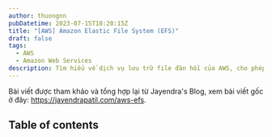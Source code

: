 ```yaml
---
author: thuongnn
pubDatetime: 2023-07-15T10:20:15Z
title: "[AWS] Amazon Elastic File System (EFS)"
draft: false
tags:
  - AWS
  - Amazon Web Services
description: Tìm hiểu về dịch vụ lưu trữ file đàn hồi của AWS, cho phép chia sẻ file giữa nhiều EC2 instance.
---
```

Bài viết được tham khảo và tổng hợp lại từ Jayendra's Blog, xem bài viết gốc ở đây: https://jayendrapatil.com/aws-efs. 

## Table of contents

